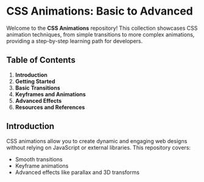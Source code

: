 
# CSS Animations: Basic to Advanced

Welcome to the **CSS Animations** repository! This collection showcases CSS animation techniques, from simple transitions to more complex animations, providing a step-by-step learning path for developers.

## Table of Contents
1. **Introduction**
2. **Getting Started**
3. **Basic Transitions**
4. **Keyframes and Animations**
5. **Advanced Effects**
6. **Resources and References**

## Introduction
CSS animations allow you to create dynamic and engaging web designs without relying on JavaScript or external libraries. This repository covers:
- Smooth transitions
- Keyframe animations
- Advanced effects like parallax and 3D transforms

